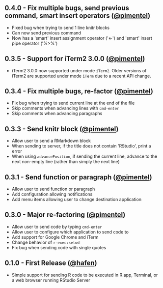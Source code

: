## 0.4.0 - Fix multiple bugs, send previous command, smart insert operators ([@pimentel](https://github.com/pimentel))
- Fixed bug when trying to send 1 line knitr blocks
- Can now send previous command
- Now has a 'smart' insert assignment operator ('<\-') and 'smart' insert pipe operator ('%>%')

## 0.3.5 - Support for iTerm2 3.0.0 ([@pimentel](https://github.com/pimentel))
- iTerm2 3.0.0 now supported under mode `iTerm2`. Older versions of iTerm2 are supported under mode `iTerm` due to a recent API change.

## 0.3.4 - Fix multiple bugs, re-factor ([@pimentel](https://github.com/pimentel))
- Fix bug when trying to send current line at the end of the file
- Skip comments when advancing lines with `cmd-enter`
- Skip comments when advancing paragraphs

## 0.3.3 - Send knitr block ([@pimentel](https://github.com/pimentel))
- Allow user to send a RMarkdown block
- When sending to server, if the title does not contain 'RStudio', print a error
- When using `advancePosition`, if sending the current line, advance to the next non-empty line (rather than simply the next line)

## 0.3.1 - Send function or paragraph ([@pimentel](https://github.com/pimentel))
- Allow user to send function or paragraph
- Add configuration allowing notifications
- Add menu items allowing user to change destination application

## 0.3.0 - Major re-factoring ([@pimentel](https://github.com/pimentel))
- Allow user to send code by typing `cmd-enter`
- Allow user to configure which application to send code to
- Add support for Google Chrome and iTerm
- Change behavior of `r-exec:setwd`
- Fix bug when sending code with single quotes

## 0.1.0 - First Release ([@hafen](https://github.com/hafen))
- Simple support for sending R code to be executed in R.app, Terminal, or a web browser running RStudio Server
